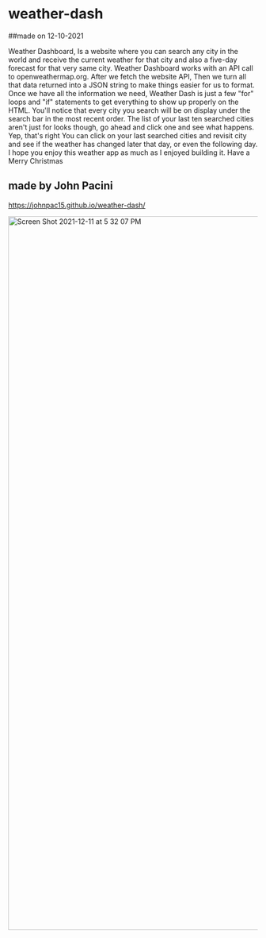 # weather-dash

##made on 12-10-2021

Weather Dashboard, Is a website where you can search any city in the world and receive the current weather for that city and also a five-day forecast for that very same city. Weather Dashboard works with an API call to openweathermap.org. After we fetch the website API, Then we turn all that data returned into a JSON string to make things easier for us to format. Once we have all the information we need, Weather Dash is just a few "for" loops and "if" statements to get everything to show up properly on the HTML. You'll notice that every city you search will be on display under the search bar in the most recent order. The list of your last ten searched cities aren't just for looks though, go ahead and click one and see what happens. Yep, that's right You can click on your last searched cities and revisit city and see if the weather has changed later that day, or even the following day. I hope you enjoy this weather app as much as I enjoyed building it. Have a Merry Christmas 

## made by John Pacini

https://johnpac15.github.io/weather-dash/

<img width="1438" alt="Screen Shot 2021-12-11 at 5 32 07 PM" src="https://user-images.githubusercontent.com/88564390/145695017-751ab13a-51db-4a9e-817c-4d84b2b57012.png">
